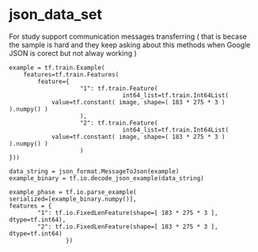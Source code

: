 # json_data_set
For study support communication messages transferring ( that is becase the sample is hard and they keep asking about this methods when Google JSON is corect but not alway working )

```
example = tf.train.Example(
    features=tf.train.Features(
        feature={
                    "1": tf.train.Feature(
                                int64_list=tf.train.Int64List(
            value=tf.constant( image, shape=( 183 * 275 * 3 ) ).numpy() )
					),
                    "2": tf.train.Feature(
                                int64_list=tf.train.Int64List(
            value=tf.constant( image, shape=( 183 * 275 * 3 ) ).numpy() )
					)		
}))
```

```
data_string = json_format.MessageToJson(example)
example_binary = tf.io.decode_json_example(data_string)

example_phase = tf.io.parse_example(
serialized=[example_binary.numpy()],
features = { 	
        "1": tf.io.FixedLenFeature(shape=[ 183 * 275 * 3 ], dtype=tf.int64),
        "2": tf.io.FixedLenFeature(shape=[ 183 * 275 * 3 ], dtype=tf.int64)
				})
```
